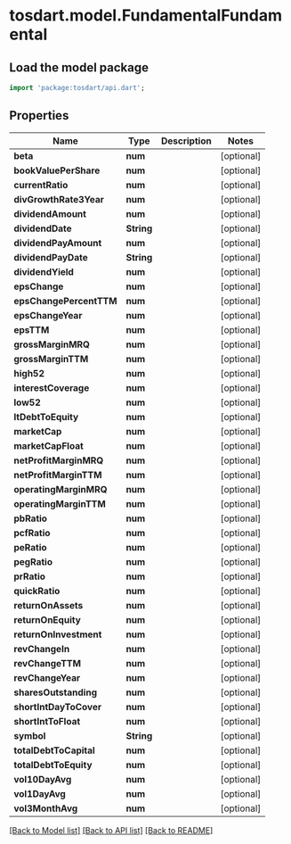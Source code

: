 # tosdart.model.FundamentalFundamental

## Load the model package
```dart
import 'package:tosdart/api.dart';
```

## Properties
Name | Type | Description | Notes
------------ | ------------- | ------------- | -------------
**beta** | **num** |  | [optional] 
**bookValuePerShare** | **num** |  | [optional] 
**currentRatio** | **num** |  | [optional] 
**divGrowthRate3Year** | **num** |  | [optional] 
**dividendAmount** | **num** |  | [optional] 
**dividendDate** | **String** |  | [optional] 
**dividendPayAmount** | **num** |  | [optional] 
**dividendPayDate** | **String** |  | [optional] 
**dividendYield** | **num** |  | [optional] 
**epsChange** | **num** |  | [optional] 
**epsChangePercentTTM** | **num** |  | [optional] 
**epsChangeYear** | **num** |  | [optional] 
**epsTTM** | **num** |  | [optional] 
**grossMarginMRQ** | **num** |  | [optional] 
**grossMarginTTM** | **num** |  | [optional] 
**high52** | **num** |  | [optional] 
**interestCoverage** | **num** |  | [optional] 
**low52** | **num** |  | [optional] 
**ltDebtToEquity** | **num** |  | [optional] 
**marketCap** | **num** |  | [optional] 
**marketCapFloat** | **num** |  | [optional] 
**netProfitMarginMRQ** | **num** |  | [optional] 
**netProfitMarginTTM** | **num** |  | [optional] 
**operatingMarginMRQ** | **num** |  | [optional] 
**operatingMarginTTM** | **num** |  | [optional] 
**pbRatio** | **num** |  | [optional] 
**pcfRatio** | **num** |  | [optional] 
**peRatio** | **num** |  | [optional] 
**pegRatio** | **num** |  | [optional] 
**prRatio** | **num** |  | [optional] 
**quickRatio** | **num** |  | [optional] 
**returnOnAssets** | **num** |  | [optional] 
**returnOnEquity** | **num** |  | [optional] 
**returnOnInvestment** | **num** |  | [optional] 
**revChangeIn** | **num** |  | [optional] 
**revChangeTTM** | **num** |  | [optional] 
**revChangeYear** | **num** |  | [optional] 
**sharesOutstanding** | **num** |  | [optional] 
**shortIntDayToCover** | **num** |  | [optional] 
**shortIntToFloat** | **num** |  | [optional] 
**symbol** | **String** |  | [optional] 
**totalDebtToCapital** | **num** |  | [optional] 
**totalDebtToEquity** | **num** |  | [optional] 
**vol10DayAvg** | **num** |  | [optional] 
**vol1DayAvg** | **num** |  | [optional] 
**vol3MonthAvg** | **num** |  | [optional] 

[[Back to Model list]](../README.md#documentation-for-models) [[Back to API list]](../README.md#documentation-for-api-endpoints) [[Back to README]](../README.md)


